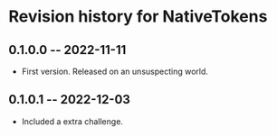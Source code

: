 # Revision history for NativeTokens

## 0.1.0.0 -- 2022-11-11

* First version. Released on an unsuspecting world.

## 0.1.0.1 -- 2022-12-03

* Included a extra challenge.